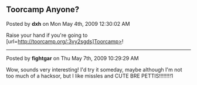 ## Toorcamp Anyone?
Posted by **dxh** on Mon May 4th, 2009 12:30:02 AM

Raise your hand if you're going to [url=http://toorcamp.org/:3vy2sgds]Toorcamp>!

--------------------------------------------------------------------------------

Posted by **fightgar** on Thu May 7th, 2009 10:29:29 AM

Wow, sounds very interesting! I'd try it someday, maybe although I'm not too much of a hacksor, but I like missles and CUTE BRE PETTIS!!!!!!!!1
